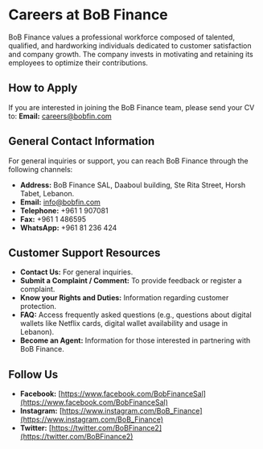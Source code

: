 # Careers at BoB Finance

BoB Finance values a professional workforce composed of talented, qualified, and hardworking individuals dedicated to customer satisfaction and company growth. The company invests in motivating and retaining its employees to optimize their contributions.

## How to Apply

If you are interested in joining the BoB Finance team, please send your CV to:
**Email:** careers@bobfin.com

## General Contact Information

For general inquiries or support, you can reach BoB Finance through the following channels:

*   **Address:** BoB Finance SAL, Daaboul building, Ste Rita Street, Horsh Tabet, Lebanon.
*   **Email:** info@bobfin.com
*   **Telephone:** +961 1 907081
*   **Fax:** +961 1 486595
*   **WhatsApp:** +961 81 236 424

## Customer Support Resources

*   **Contact Us:** For general inquiries.
*   **Submit a Complaint / Comment:** To provide feedback or register a complaint.
*   **Know your Rights and Duties:** Information regarding customer protection.
*   **FAQ:** Access frequently asked questions (e.g., questions about digital wallets like Netflix cards, digital wallet availability and usage in Lebanon).
*   **Become an Agent:** Information for those interested in partnering with BoB Finance.

## Follow Us

*   **Facebook:** [https://www.facebook.com/BobFinanceSal](https://www.facebook.com/BobFinanceSal)
*   **Instagram:** [https://www.instagram.com/BoB_Finance](https://www.instagram.com/BoB_Finance)
*   **Twitter:** [https://twitter.com/BoBFinance2](https://twitter.com/BoBFinance2)